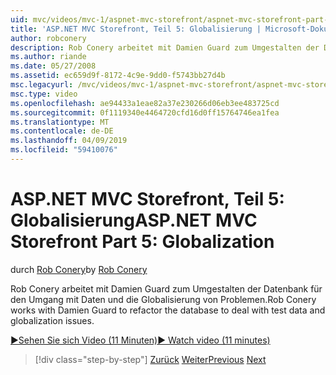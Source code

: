```yaml
---
uid: mvc/videos/mvc-1/aspnet-mvc-storefront/aspnet-mvc-storefront-part-5-globalization
title: 'ASP.NET MVC Storefront, Teil 5: Globalisierung | Microsoft-Dokumentation'
author: robconery
description: Rob Conery arbeitet mit Damien Guard zum Umgestalten der Datenbank für den Umgang mit Daten und die Globalisierung von Problemen.
ms.author: riande
ms.date: 05/27/2008
ms.assetid: ec659d9f-8172-4c9e-9dd0-f5743bb27d4b
msc.legacyurl: /mvc/videos/mvc-1/aspnet-mvc-storefront/aspnet-mvc-storefront-part-5-globalization
msc.type: video
ms.openlocfilehash: ae94433a1eae82a37e230266d06eb3ee483725cd
ms.sourcegitcommit: 0f1119340e4464720cfd16d0ff15764746ea1fea
ms.translationtype: MT
ms.contentlocale: de-DE
ms.lasthandoff: 04/09/2019
ms.locfileid: "59410076"
---
```

# <a name="aspnet-mvc-storefront-part-5-globalization"></a><span data-ttu-id="e8c29-103">ASP.NET MVC Storefront, Teil 5: Globalisierung</span><span class="sxs-lookup"><span data-stu-id="e8c29-103">ASP.NET MVC Storefront Part 5: Globalization</span></span>

<span data-ttu-id="e8c29-104">durch [Rob Conery](https://github.com/robconery)</span><span class="sxs-lookup"><span data-stu-id="e8c29-104">by [Rob Conery](https://github.com/robconery)</span></span>

<span data-ttu-id="e8c29-105">Rob Conery arbeitet mit Damien Guard zum Umgestalten der Datenbank für den Umgang mit Daten und die Globalisierung von Problemen.</span><span class="sxs-lookup"><span data-stu-id="e8c29-105">Rob Conery works with Damien Guard to refactor the database to deal with test data and globalization issues.</span></span>

[<span data-ttu-id="e8c29-106">&#9654;Sehen Sie sich Video (11 Minuten)</span><span class="sxs-lookup"><span data-stu-id="e8c29-106">&#9654; Watch video (11 minutes)</span></span>](https://channel9.msdn.com/Blogs/ASP-NET-Site-Videos/aspnet-mvc-storefront-part-5-globalization)

> [!div class="step-by-step"]
> <span data-ttu-id="e8c29-107">[Zurück](aspnet-mvc-storefront-part-4-linq-to-sql-spike.md)
> [Weiter](aspnet-mvc-storefront-part-6-finishing-the-repository-and-initial-ui-work.md)</span><span class="sxs-lookup"><span data-stu-id="e8c29-107">[Previous](aspnet-mvc-storefront-part-4-linq-to-sql-spike.md)
[Next](aspnet-mvc-storefront-part-6-finishing-the-repository-and-initial-ui-work.md)</span></span>
